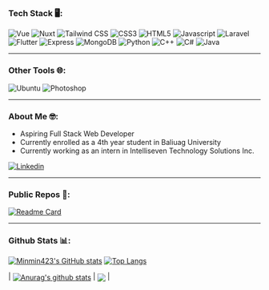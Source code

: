### Tech Stack 🖥:

<p>
  <img alt="Vue" src="https://img.shields.io/badge/Vue.js-35495E?style=for-the-badge&logo=vue.js&logoColor=4FC08D" />
  <img alt="Nuxt" src="https://img.shields.io/badge/Nuxt.js-00DC82?logo=nuxtdotjs&logoColor=fff&style=for-the-badge" />
  <img alt="Tailwind CSS" src="https://img.shields.io/badge/Tailwind_CSS-38B2AC?style=for-the-badge&logo=tailwind-css&logoColor=white" /> 
  <img alt="CSS3" src="https://img.shields.io/badge/CSS3-1572B6?style=for-the-badge&logo=css3&logoColor=white" />
  <img alt="HTML5" src="https://img.shields.io/badge/HTML5-E34F26?style=for-the-badge&logo=html5&logoColor=white" />
  <img alt="Javascript" src="https://img.shields.io/badge/JavaScript-323330?style=for-the-badge&logo=javascript&logoColor=F7DF1E" />
  <img alt="Laravel" src="https://img.shields.io/badge/Laravel-FF2D20?style=for-the-badge&logo=laravel&logoColor=white" />
  <img alt="Flutter" src="https://img.shields.io/badge/Flutter-02569B?style=for-the-badge&logo=flutter&logoColor=white" />
  <img alt="Express" src="https://img.shields.io/badge/Express-000?logo=express&logoColor=fff&style=for-the-badge" />
  <img alt="MongoDB" src="https://img.shields.io/badge/MongoDB-4EA94B?style=for-the-badge&logo=mongodb&logoColor=white" />
  <img alt="Python" src="https://img.shields.io/badge/Python-14354C?style=for-the-badge&logo=python&logoColor=white" />
  <img alt="C++" src="https://img.shields.io/badge/C%2B%2B-00599C?style=for-the-badge&logo=c%2B%2B&logoColor=white" />
  <img alt="C#" src="https://img.shields.io/badge/C%23-239120?style=for-the-badge&logo=c-sharp&logoColor=white" />
  <img alt="Java" src="https://img.shields.io/badge/Java-ED8B00?style=for-the-badge&logo=openjdk&logoColor=white" />
</p>

<hr/>

### Other Tools 🌐:

<p>
	<img alt="Ubuntu" src="https://img.shields.io/badge/Ubuntu-E95420?style=for-the-badge&logo=ubuntu&logoColor=white" />
	<img alt="Photoshop" src="https://img.shields.io/badge/Adobe%20Photoshop-31A8FF?style=for-the-badge&logo=Adobe%20Photoshop&logoColor=black" />
</p>

<hr/>

### About Me 🤓:

- Aspiring Full Stack Web Developer
- Currently enrolled as a 4th year student in Baliuag University
- Currently working as an intern in Intelliseven Technology Solutions Inc.

<a href="https://ph.linkedin.com/in/michael-angelo-dela-cruz-79b868281" target="_blank">
  <img alt="Linkedin" src="https://img.shields.io/badge/LinkedIn-0A66C2?logo=linkedin&logoColor=fff&style=for-the-badge"/>
</a>

<hr/>

### Public Repos 📙:

[![Readme Card](https://github-readme-stats.vercel.app/api/pin/?username=minmin423&repo=landing-page&theme=nord)](https://github.com/minmin423/landing-page)

<hr/>


### Github Stats 📊:
[![Minmin423's GitHub stats](https://github-readme-stats.vercel.app/api?username=minmin423&theme=nord)](https://github.com/minmin423/)
[![Top Langs](https://github-readme-stats.vercel.app/api/top-langs/?username=minmin423&theme=nord&layout=donut)](https://github.com/minmin423/)

| <a href="https://github.com/anuraghazra/github-readme-stats"><img align="center" src="https://github-readme-stats.vercel.app/api?username=anuraghazra&show_icons=true&include_all_commits=true&theme=buefy&hide_border=true" alt="Anurag's github stats" /></a> | <a href="https://github.com/anuraghazra/github-readme-stats"><img align="center" src="https://github-readme-stats.vercel.app/api/top-langs/?username=anuraghazra&layout=compact&theme=buefy&hide_border=true" /></a> |